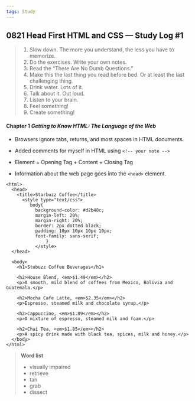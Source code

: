 ```yaml
---
tags: Study
---
```


## 0821 Head First HTML and CSS — Study Log #1

>1. Slow down. The more you understand, the less you have to memorize.
>2. Do the exercises. Write your own notes.
>3. Read the “There Are No Dumb Questions.”
>4. Make this the last thing you read before bed. Or at least the last challenging thing.
>5. Drink water. Lots of it.
>6. Talk about it. Out loud.
>7. Listen to your brain.
>8. Feel something!
>9. Create something!

#### Chapter 1 *Getting to Know HTML: The Language of the Web*

- Browsers ignore tabs, returns, and most spaces in HTML documents.

- Added comments for myself in HTML using `<!-- your note -->`

- Element = Opening Tag + Content + Closing Tag

- Information about the web page goes into the `<head>` element.

```
<html>
  <head>
    <title>Starbuzz Coffee</title>
      <style type="text/css">
         body{
           background-color: #d2b48c;
           margin-left: 20%;
           margin-right: 20%;
           border: 2px dotted black;
           padding: 10px 10px 10px 10px;
           font-family: sans-serif;
               }
           </style>
  </head>
  
  <body>
    <h1>Stubuzz Coffee Beverages</h1>
  
    <h2>House Blend, <em>$1.49</em></h2>
    <p>A smooth, mild blend of coffees from Mexico, Bolivia and Guatemala.</p>
  
    <h2>Mocha Cafe Latte, <em>$2.35</em></h2>
    <p>Espresso, steamed milk and chocolate syrup.</p>
  
    <h2>Cappuccino, <em>$1.89</em></h2>
    <p>A mixture of espresso, steamed milk and foam.</p>
  
    <h2>Chai Tea, <em>$1.85</em></h2>
    <p>A spicy drink made with black tea, spices, milk and honey.</p>
  </body>
</html>
```

>**Word list**
>- visually impaired
>- retrieve
>- tan
>- grab
>- dissect
